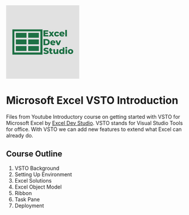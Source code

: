 ![Excel Dev Studio Logo](./ExcelDevStudioLogo.jpg)

# Microsoft Excel VSTO Introduction
Files from Youtube Introductory course on getting started with VSTO for Microsoft Excel by [Excel Dev Studio](https://www.youtube.com/@exceldevstudio). VSTO stands for Visual Studio Tools for office.  With VSTO we can add new features to extend what Excel can already do.

## Course Outline
1. VSTO Background
2. Setting Up Environment
3. Excel Solutions
4. Excel Object Model
5. Ribbon
6. Task Pane
7. Deployment


